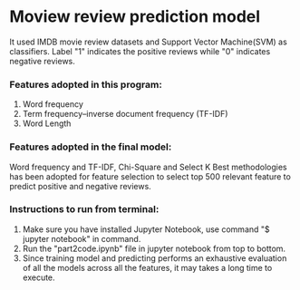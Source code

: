 # Moview review prediction model

It used IMDB movie review datasets and Support Vector Machine(SVM) as classifiers. Label "1" indicates the positive reviews while "0" indicates negative reviews.


### **Features adopted in this program:**
1. Word frequency
2. Term frequency–inverse document frequency (TF-IDF)
3. Word Length

### **Features adopted in the final model:**
Word frequency and TF-IDF, Chi-Square and Select K Best methodologies has been adopted for feature selection to select top 500 relevant feature to predict positive and negative reviews.


### **Instructions to run from terminal:**
1. Make sure you have installed Jupyter Notebook, use command "$ jupyter notebook" in command.
2. Run the "part2code.ipynb" file in jupyter notebook from top to bottom.
3. Since training model and predicting performs an exhaustive evaluation of all the models across all the features, it may takes a long time to execute.
